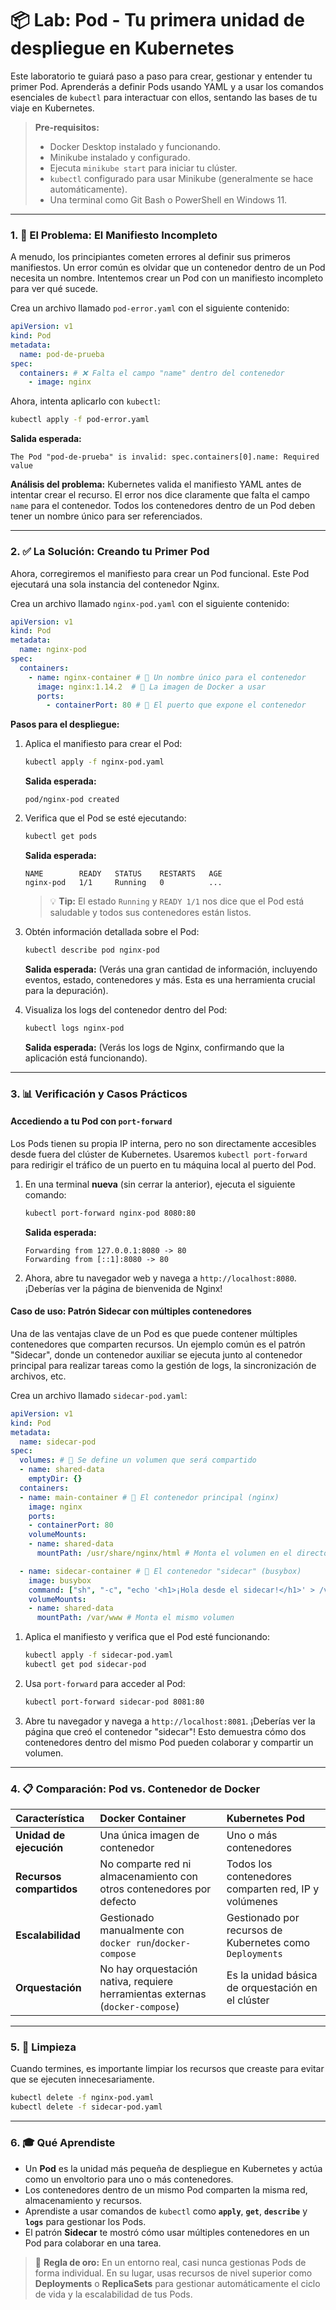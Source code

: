 # 📦 Lab: Pod - Tu primera unidad de despliegue en Kubernetes

Este laboratorio te guiará paso a paso para crear, gestionar y entender tu primer Pod. Aprenderás a definir Pods usando YAML y a usar los comandos esenciales de `kubectl` para interactuar con ellos, sentando las bases de tu viaje en Kubernetes.

> **Pre-requisitos:**
>
>   * Docker Desktop instalado y funcionando.
>   * Minikube instalado y configurado.
>   * Ejecuta `minikube start` para iniciar tu clúster.
>   * `kubectl` configurado para usar Minikube (generalmente se hace automáticamente).
>   * Una terminal como Git Bash o PowerShell en Windows 11.

-----

### 1. 🚫 El Problema: El Manifiesto Incompleto

A menudo, los principiantes cometen errores al definir sus primeros manifiestos. Un error común es olvidar que un contenedor dentro de un Pod necesita un nombre. Intentemos crear un Pod con un manifiesto incompleto para ver qué sucede.

Crea un archivo llamado `pod-error.yaml` con el siguiente contenido:

```yaml
apiVersion: v1
kind: Pod
metadata:
  name: pod-de-prueba
spec:
  containers: # ❌ Falta el campo "name" dentro del contenedor
    - image: nginx
```

Ahora, intenta aplicarlo con `kubectl`:

```bash
kubectl apply -f pod-error.yaml
```

**Salida esperada:**

```
The Pod "pod-de-prueba" is invalid: spec.containers[0].name: Required value
```

**Análisis del problema:** Kubernetes valida el manifiesto YAML antes de intentar crear el recurso. El error nos dice claramente que falta el campo `name` para el contenedor. Todos los contenedores dentro de un Pod deben tener un nombre único para ser referenciados.

-----

### 2. ✅ La Solución: Creando tu Primer Pod

Ahora, corregiremos el manifiesto para crear un Pod funcional. Este Pod ejecutará una sola instancia del contenedor Nginx.

Crea un archivo llamado `nginx-pod.yaml` con el siguiente contenido:

```yaml
apiVersion: v1
kind: Pod
metadata:
  name: nginx-pod
spec:
  containers:
    - name: nginx-container # 🎯 Un nombre único para el contenedor
      image: nginx:1.14.2  # 🎯 La imagen de Docker a usar
      ports:
        - containerPort: 80 # 🎯 El puerto que expone el contenedor
```

**Pasos para el despliegue:**

1.  Aplica el manifiesto para crear el Pod:

    ```bash
    kubectl apply -f nginx-pod.yaml
    ```

    **Salida esperada:**

    ```
    pod/nginx-pod created
    ```

2.  Verifica que el Pod se esté ejecutando:

    ```bash
    kubectl get pods
    ```

    **Salida esperada:**

    ```
    NAME        READY   STATUS    RESTARTS   AGE
    nginx-pod   1/1     Running   0          ...
    ```

    > 💡 **Tip:** El estado `Running` y `READY 1/1` nos dice que el Pod está saludable y todos sus contenedores están listos.

3.  Obtén información detallada sobre el Pod:

    ```bash
    kubectl describe pod nginx-pod
    ```

    **Salida esperada:**
    (Verás una gran cantidad de información, incluyendo eventos, estado, contenedores y más. Esta es una herramienta crucial para la depuración).

4.  Visualiza los logs del contenedor dentro del Pod:

    ```bash
    kubectl logs nginx-pod
    ```

    **Salida esperada:**
    (Verás los logs de Nginx, confirmando que la aplicación está funcionando).

-----

### 3. 📊 Verificación y Casos Prácticos

#### Accediendo a tu Pod con `port-forward`

Los Pods tienen su propia IP interna, pero no son directamente accesibles desde fuera del clúster de Kubernetes. Usaremos `kubectl port-forward` para redirigir el tráfico de un puerto en tu máquina local al puerto del Pod.

1.  En una terminal **nueva** (sin cerrar la anterior), ejecuta el siguiente comando:
    ```bash
    kubectl port-forward nginx-pod 8080:80
    ```
    **Salida esperada:**
    ```
    Forwarding from 127.0.0.1:8080 -> 80
    Forwarding from [::1]:8080 -> 80
    ```
2.  Ahora, abre tu navegador web y navega a `http://localhost:8080`. ¡Deberías ver la página de bienvenida de Nginx\!

#### Caso de uso: Patrón Sidecar con múltiples contenedores

Una de las ventajas clave de un Pod es que puede contener múltiples contenedores que comparten recursos. Un ejemplo común es el patrón "Sidecar", donde un contenedor auxiliar se ejecuta junto al contenedor principal para realizar tareas como la gestión de logs, la sincronización de archivos, etc.

Crea un archivo llamado `sidecar-pod.yaml`:

```yaml
apiVersion: v1
kind: Pod
metadata:
  name: sidecar-pod
spec:
  volumes: # 🎯 Se define un volumen que será compartido
  - name: shared-data
    emptyDir: {}
  containers:
  - name: main-container # 🎯 El contenedor principal (nginx)
    image: nginx
    ports:
    - containerPort: 80
    volumeMounts:
    - name: shared-data
      mountPath: /usr/share/nginx/html # Monta el volumen en el directorio de servicio de Nginx

  - name: sidecar-container # 🎯 El contenedor "sidecar" (busybox)
    image: busybox
    command: ["sh", "-c", "echo '<h1>¡Hola desde el sidecar!</h1>' > /var/www/index.html && sleep 3600"]
    volumeMounts:
    - name: shared-data
      mountPath: /var/www # Monta el mismo volumen
```

1.  Aplica el manifiesto y verifica que el Pod esté funcionando:
    ```bash
    kubectl apply -f sidecar-pod.yaml
    kubectl get pod sidecar-pod
    ```
2.  Usa `port-forward` para acceder al Pod:
    ```bash
    kubectl port-forward sidecar-pod 8081:80
    ```
3.  Abre tu navegador y navega a `http://localhost:8081`. ¡Deberías ver la página que creó el contenedor "sidecar"\! Esto demuestra cómo dos contenedores dentro del mismo Pod pueden colaborar y compartir un volumen.

-----

### 4. 📋 Comparación: Pod vs. Contenedor de Docker

| Característica | Docker Container | Kubernetes Pod |
|:---|:---|:---|
| **Unidad de ejecución** | Una única imagen de contenedor | Uno o más contenedores |
| **Recursos compartidos** | No comparte red ni almacenamiento con otros contenedores por defecto | Todos los contenedores comparten red, IP y volúmenes |
| **Escalabilidad** | Gestionado manualmente con `docker run`/`docker-compose` | Gestionado por recursos de Kubernetes como `Deployments` |
| **Orquestación** | No hay orquestación nativa, requiere herramientas externas (`docker-compose`) | Es la unidad básica de orquestación en el clúster |

-----

### 5. 🧹 Limpieza

Cuando termines, es importante limpiar los recursos que creaste para evitar que se ejecuten innecesariamente.

```bash
kubectl delete -f nginx-pod.yaml
kubectl delete -f sidecar-pod.yaml
```

-----

### 6. 🎓 Qué Aprendiste

  * Un **Pod** es la unidad más pequeña de despliegue en Kubernetes y actúa como un envoltorio para uno o más contenedores.
  * Los contenedores dentro de un mismo Pod comparten la misma red, almacenamiento y recursos.
  * Aprendiste a usar comandos de `kubectl` como **`apply`**, **`get`**, **`describe`** y **`logs`** para gestionar los Pods.
  * El patrón **Sidecar** te mostró cómo usar múltiples contenedores en un Pod para colaborar en una tarea.

> 🎯 **Regla de oro:** En un entorno real, casi nunca gestionas Pods de forma individual. En su lugar, usas recursos de nivel superior como **Deployments** o **ReplicaSets** para gestionar automáticamente el ciclo de vida y la escalabilidad de tus Pods.
